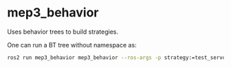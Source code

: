 # mep3_behavior

Uses behavior trees to build strategies.

One can run a BT tree without namespace as:
```bash
ros2 run mep3_behavior mep3_behavior --ros-args -p strategy:=test_servo
```
